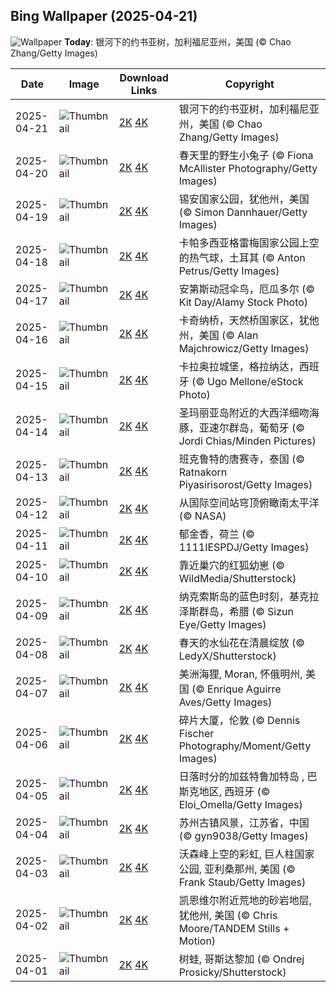 
  ## Bing Wallpaper (2025-04-21)
  ![Wallpaper](https://cn.bing.com/th?id=OHR.JoshuaStars_ZH-CN1375098210_UHD.jpg&w=1024) **Today**: 银河下的约书亚树，加利福尼亚州，美国 (© Chao Zhang/Getty Images)
  


  | Date       | Image      | Download Links    | Copyright    |
  |------------|------------|-------------------|--------------|
  | 2025-04-21 | ![Thumbnail](https://cn.bing.com/th?id=OHR.JoshuaStars_ZH-CN1375098210_UHD.jpg&w=384&h=216) | [2K](https://cn.bing.com/th?id=OHR.JoshuaStars_ZH-CN1375098210_UHD.jpg&w=2560&h=1440) [4K](https://cn.bing.com/th?id=OHR.JoshuaStars_ZH-CN1375098210_UHD.jpg&w=3840&h=2160) | 银河下的约书亚树，加利福尼亚州，美国 (© Chao Zhang/Getty Images) |
  | 2025-04-20 | ![Thumbnail](https://cn.bing.com/th?id=OHR.BunnyLove_ZH-CN1145897965_UHD.jpg&w=384&h=216) | [2K](https://cn.bing.com/th?id=OHR.BunnyLove_ZH-CN1145897965_UHD.jpg&w=2560&h=1440) [4K](https://cn.bing.com/th?id=OHR.BunnyLove_ZH-CN1145897965_UHD.jpg&w=3840&h=2160) | 春天里的野生小兔子 (© Fiona McAllister Photography/Getty Images) |
  | 2025-04-19 | ![Thumbnail](https://cn.bing.com/th?id=OHR.ZionValley_ZH-CN0611524754_UHD.jpg&w=384&h=216) | [2K](https://cn.bing.com/th?id=OHR.ZionValley_ZH-CN0611524754_UHD.jpg&w=2560&h=1440) [4K](https://cn.bing.com/th?id=OHR.ZionValley_ZH-CN0611524754_UHD.jpg&w=3840&h=2160) | 锡安国家公园，犹他州，美国 (© Simon Dannhauer/Getty Images) |
  | 2025-04-18 | ![Thumbnail](https://cn.bing.com/th?id=OHR.GoremeTurkey_ZH-CN0255739302_UHD.jpg&w=384&h=216) | [2K](https://cn.bing.com/th?id=OHR.GoremeTurkey_ZH-CN0255739302_UHD.jpg&w=2560&h=1440) [4K](https://cn.bing.com/th?id=OHR.GoremeTurkey_ZH-CN0255739302_UHD.jpg&w=3840&h=2160) | 卡帕多西亚格雷梅国家公园上空的热气球，土耳其 (© Anton Petrus/Getty Images) |
  | 2025-04-17 | ![Thumbnail](https://cn.bing.com/th?id=OHR.EcuadorBird_ZH-CN3676173654_UHD.jpg&w=384&h=216) | [2K](https://cn.bing.com/th?id=OHR.EcuadorBird_ZH-CN3676173654_UHD.jpg&w=2560&h=1440) [4K](https://cn.bing.com/th?id=OHR.EcuadorBird_ZH-CN3676173654_UHD.jpg&w=3840&h=2160) | 安第斯动冠伞鸟，厄瓜多尔 (© Kit Day/Alamy Stock Photo) |
  | 2025-04-16 | ![Thumbnail](https://cn.bing.com/th?id=OHR.KachinaBridge_ZH-CN3333793502_UHD.jpg&w=384&h=216) | [2K](https://cn.bing.com/th?id=OHR.KachinaBridge_ZH-CN3333793502_UHD.jpg&w=2560&h=1440) [4K](https://cn.bing.com/th?id=OHR.KachinaBridge_ZH-CN3333793502_UHD.jpg&w=3840&h=2160) | 卡奇纳桥，天然桥国家区，犹他州，美国 (© Alan Majchrowicz/Getty Images) |
  | 2025-04-15 | ![Thumbnail](https://cn.bing.com/th?id=OHR.CerezoEnFlor_ZH-CN2951543796_UHD.jpg&w=384&h=216) | [2K](https://cn.bing.com/th?id=OHR.CerezoEnFlor_ZH-CN2951543796_UHD.jpg&w=2560&h=1440) [4K](https://cn.bing.com/th?id=OHR.CerezoEnFlor_ZH-CN2951543796_UHD.jpg&w=3840&h=2160) | 卡拉奥拉城堡，格拉纳达，西班牙 (© Ugo Mellone/eStock Photo) |
  | 2025-04-14 | ![Thumbnail](https://cn.bing.com/th?id=OHR.SpottedDolphins_ZH-CN1257100316_UHD.jpg&w=384&h=216) | [2K](https://cn.bing.com/th?id=OHR.SpottedDolphins_ZH-CN1257100316_UHD.jpg&w=2560&h=1440) [4K](https://cn.bing.com/th?id=OHR.SpottedDolphins_ZH-CN1257100316_UHD.jpg&w=3840&h=2160) | 圣玛丽亚岛附近的大西洋细吻海豚，亚速尔群岛，葡萄牙 (© Jordi Chias/Minden Pictures) |
  | 2025-04-13 | ![Thumbnail](https://cn.bing.com/th?id=OHR.ThailandPagodas_ZH-CN1143878296_UHD.jpg&w=384&h=216) | [2K](https://cn.bing.com/th?id=OHR.ThailandPagodas_ZH-CN1143878296_UHD.jpg&w=2560&h=1440) [4K](https://cn.bing.com/th?id=OHR.ThailandPagodas_ZH-CN1143878296_UHD.jpg&w=3840&h=2160) | 班克鲁特的唐赛寺，泰国 (© Ratnakorn Piyasirisorost/Getty Images) |
  | 2025-04-12 | ![Thumbnail](https://cn.bing.com/th?id=OHR.SpaceFlight_ZH-CN0927394503_UHD.jpg&w=384&h=216) | [2K](https://cn.bing.com/th?id=OHR.SpaceFlight_ZH-CN0927394503_UHD.jpg&w=2560&h=1440) [4K](https://cn.bing.com/th?id=OHR.SpaceFlight_ZH-CN0927394503_UHD.jpg&w=3840&h=2160) | 从国际空间站穹顶俯瞰南太平洋 (© NASA) |
  | 2025-04-11 | ![Thumbnail](https://cn.bing.com/th?id=OHR.TulipsWindmill_ZH-CN0665142956_UHD.jpg&w=384&h=216) | [2K](https://cn.bing.com/th?id=OHR.TulipsWindmill_ZH-CN0665142956_UHD.jpg&w=2560&h=1440) [4K](https://cn.bing.com/th?id=OHR.TulipsWindmill_ZH-CN0665142956_UHD.jpg&w=3840&h=2160) | 郁金香，荷兰 (© 1111IESPDJ/Getty Images) |
  | 2025-04-10 | ![Thumbnail](https://cn.bing.com/th?id=OHR.LittleFoxes_ZH-CN8622806156_UHD.jpg&w=384&h=216) | [2K](https://cn.bing.com/th?id=OHR.LittleFoxes_ZH-CN8622806156_UHD.jpg&w=2560&h=1440) [4K](https://cn.bing.com/th?id=OHR.LittleFoxes_ZH-CN8622806156_UHD.jpg&w=3840&h=2160) | 靠近巢穴的红狐幼崽 (© WildMedia/Shutterstock) |
  | 2025-04-09 | ![Thumbnail](https://cn.bing.com/th?id=OHR.BlueNaxos_ZH-CN7863097040_UHD.jpg&w=384&h=216) | [2K](https://cn.bing.com/th?id=OHR.BlueNaxos_ZH-CN7863097040_UHD.jpg&w=2560&h=1440) [4K](https://cn.bing.com/th?id=OHR.BlueNaxos_ZH-CN7863097040_UHD.jpg&w=3840&h=2160) | 纳克索斯岛的蓝色时刻，基克拉泽斯群岛，希腊 (© Sizun Eye/Getty Images) |
  | 2025-04-08 | ![Thumbnail](https://cn.bing.com/th?id=OHR.SpringDaffodils_ZH-CN6737270212_UHD.jpg&w=384&h=216) | [2K](https://cn.bing.com/th?id=OHR.SpringDaffodils_ZH-CN6737270212_UHD.jpg&w=2560&h=1440) [4K](https://cn.bing.com/th?id=OHR.SpringDaffodils_ZH-CN6737270212_UHD.jpg&w=3840&h=2160) | 春天的水仙花在清晨绽放 (© LedyX/Shutterstock) |
  | 2025-04-07 | ![Thumbnail](https://cn.bing.com/th?id=OHR.BeaverDay_ZH-CN2889563041_UHD.jpg&w=384&h=216) | [2K](https://cn.bing.com/th?id=OHR.BeaverDay_ZH-CN2889563041_UHD.jpg&w=2560&h=1440) [4K](https://cn.bing.com/th?id=OHR.BeaverDay_ZH-CN2889563041_UHD.jpg&w=3840&h=2160) | 美洲海狸, Moran, 怀俄明州, 美国 (© Enrique Aguirre Aves/Getty Images) |
  | 2025-04-06 | ![Thumbnail](https://cn.bing.com/th?id=OHR.ShardLondon2025_ZH-CN0722863055_UHD.jpg&w=384&h=216) | [2K](https://cn.bing.com/th?id=OHR.ShardLondon2025_ZH-CN0722863055_UHD.jpg&w=2560&h=1440) [4K](https://cn.bing.com/th?id=OHR.ShardLondon2025_ZH-CN0722863055_UHD.jpg&w=3840&h=2160) | 碎片大厦，伦敦 (© Dennis Fischer Photography/Moment/Getty Images) |
  | 2025-04-05 | ![Thumbnail](https://cn.bing.com/th?id=OHR.GaztelugatxeSunset_ZH-CN0553703567_UHD.jpg&w=384&h=216) | [2K](https://cn.bing.com/th?id=OHR.GaztelugatxeSunset_ZH-CN0553703567_UHD.jpg&w=2560&h=1440) [4K](https://cn.bing.com/th?id=OHR.GaztelugatxeSunset_ZH-CN0553703567_UHD.jpg&w=3840&h=2160) | 日落时分的加兹特鲁加特岛 , 巴斯克地区, 西班牙 (© Eloi_Omella/Getty Images) |
  | 2025-04-04 | ![Thumbnail](https://cn.bing.com/th?id=OHR.QingMingY25_ZH-CN9818431198_UHD.jpg&w=384&h=216) | [2K](https://cn.bing.com/th?id=OHR.QingMingY25_ZH-CN9818431198_UHD.jpg&w=2560&h=1440) [4K](https://cn.bing.com/th?id=OHR.QingMingY25_ZH-CN9818431198_UHD.jpg&w=3840&h=2160) | 苏州古镇风景，江苏省，中国 (© gyn9038/Getty Images) |
  | 2025-04-03 | ![Thumbnail](https://cn.bing.com/th?id=OHR.SaguaroRainbow_ZH-CN0139056375_UHD.jpg&w=384&h=216) | [2K](https://cn.bing.com/th?id=OHR.SaguaroRainbow_ZH-CN0139056375_UHD.jpg&w=2560&h=1440) [4K](https://cn.bing.com/th?id=OHR.SaguaroRainbow_ZH-CN0139056375_UHD.jpg&w=3840&h=2160) | 沃森峰上空的彩虹, 巨人柱国家公园, 亚利桑那州, 美国 (© Frank Staub/Getty Images) |
  | 2025-04-02 | ![Thumbnail](https://cn.bing.com/th?id=OHR.UtahBadlands_ZH-CN9174002963_UHD.jpg&w=384&h=216) | [2K](https://cn.bing.com/th?id=OHR.UtahBadlands_ZH-CN9174002963_UHD.jpg&w=2560&h=1440) [4K](https://cn.bing.com/th?id=OHR.UtahBadlands_ZH-CN9174002963_UHD.jpg&w=3840&h=2160) | 凯恩维尔附近荒地的砂岩地层, 犹他州, 美国 (© Chris Moore/TANDEM Stills + Motion) |
  | 2025-04-01 | ![Thumbnail](https://cn.bing.com/th?id=OHR.TicanFrog_ZH-CN8949758487_UHD.jpg&w=384&h=216) | [2K](https://cn.bing.com/th?id=OHR.TicanFrog_ZH-CN8949758487_UHD.jpg&w=2560&h=1440) [4K](https://cn.bing.com/th?id=OHR.TicanFrog_ZH-CN8949758487_UHD.jpg&w=3840&h=2160) | 树蛙, 哥斯达黎加 (© Ondrej Prosicky/Shutterstock) |